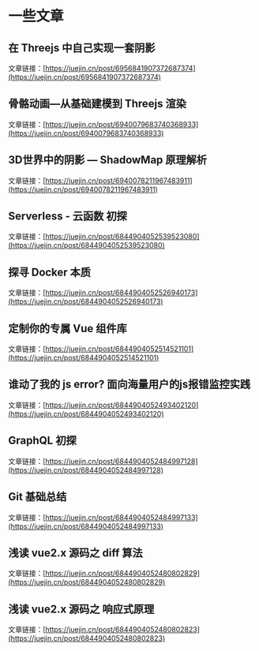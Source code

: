 # 一些文章

## 在 Threejs 中自己实现一套阴影
文章链接：[https://juejin.cn/post/6956841907372687374](https://juejin.cn/post/6956841907372687374)

## 骨骼动画—从基础建模到 Threejs 渲染
文章链接：[https://juejin.cn/post/6940079683740368933](https://juejin.cn/post/6940079683740368933)

## 3D世界中的阴影 — ShadowMap 原理解析
文章链接：[https://juejin.cn/post/6940078211967483911](https://juejin.cn/post/6940078211967483911)

## Serverless - 云函数 初探
文章链接：[https://juejin.cn/post/6844904052539523080](https://juejin.cn/post/6844904052539523080)

## 探寻 Docker 本质
文章链接：[https://juejin.cn/post/6844904052526940173](https://juejin.cn/post/6844904052526940173)

## 定制你的专属 Vue 组件库
文章链接：[https://juejin.cn/post/6844904052514521101](https://juejin.cn/post/6844904052514521101)

## 谁动了我的 js error? 面向海量用户的js报错监控实践
文章链接：[https://juejin.cn/post/6844904052493402120](https://juejin.cn/post/6844904052493402120)

## GraphQL 初探
文章链接：[https://juejin.cn/post/6844904052484997128](https://juejin.cn/post/6844904052484997128)

## Git 基础总结
文章链接：[https://juejin.cn/post/6844904052484997133](https://juejin.cn/post/6844904052484997133)

## 浅读 vue2.x 源码之 diff 算法
文章链接：[https://juejin.cn/post/6844904052480802829](https://juejin.cn/post/6844904052480802829)

## 浅读 vue2.x 源码之 响应式原理
文章链接：[https://juejin.cn/post/6844904052480802823](https://juejin.cn/post/6844904052480802823)
